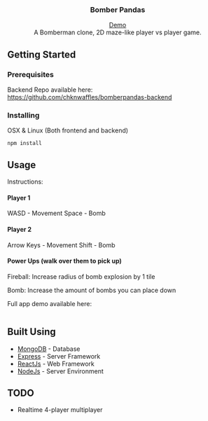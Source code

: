 <h3 align="center">Bomber Pandas</h3>

<p align="center">
    <a href="url">Demo</a>
    <br>
    A Bomberman clone, 2D maze-like player vs player game.
    <br>
</p>

## Getting Started
### Prerequisites
Backend Repo available here: https://github.com/chknwaffles/bomberpandas-backend

### Installing
OSX & Linux (Both frontend and backend)
```
npm install
```

## Usage
Instructions:

#### Player 1
WASD - Movement
Space - Bomb

#### Player 2
Arrow Keys - Movement
Shift - Bomb

#### Power Ups (walk over them to pick up)
Fireball: Increase radius of bomb explosion by 1 tile

Bomb: Increase the amount of bombs you can place down

Full app demo available here:
```
```

## Built Using
- [MongoDB](https://www.mongodb.com/) - Database
- [Express](https://expressjs.com/) - Server Framework
- [ReactJs](https://reactjs.org/) - Web Framework
- [NodeJs](https://nodejs.org/en/) - Server Environment

## TODO
- Realtime 4-player multiplayer
